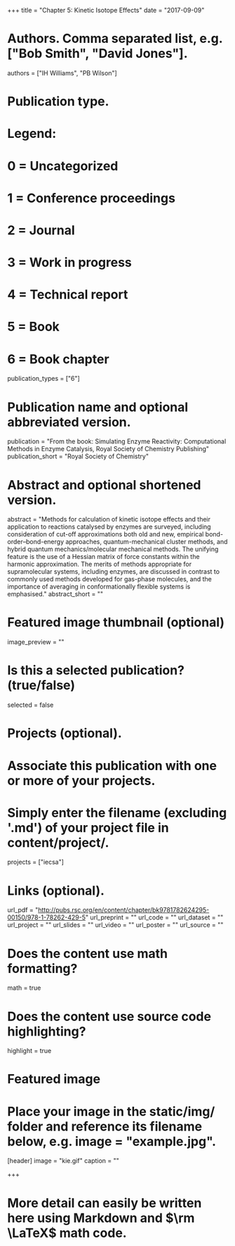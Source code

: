 +++
title = "Chapter 5: Kinetic Isotope Effects"
date = "2017-09-09"
# Authors. Comma separated list, e.g. ["Bob Smith", "David Jones"].

authors = ["IH Williams", "PB Wilson"]
# Publication type.
# Legend:
# 0 = Uncategorized
# 1 = Conference proceedings
# 2 = Journal
# 3 = Work in progress
# 4 = Technical report
# 5 = Book
# 6 = Book chapter

publication_types = ["6"]
# Publication name and optional abbreviated version.

publication = "From the book: Simulating Enzyme Reactivity: Computational Methods in Enzyme Catalysis, Royal Society of Chemistry Publishing"
publication_short = "Royal Society of Chemistry"
# Abstract and optional shortened version.

abstract = "Methods for calculation of kinetic isotope effects and their application to reactions catalysed by enzymes are surveyed, including consideration of cut-off approximations both old and new, empirical bond-order–bond-energy approaches, quantum-mechanical cluster methods, and hybrid quantum mechanics/molecular mechanical methods. The unifying feature is the use of a Hessian matrix of force constants within the harmonic approximation. The merits of methods appropriate for supramolecular systems, including enzymes, are discussed in contrast to commonly used methods developed for gas-phase molecules, and the importance of averaging in conformationally flexible systems is emphasised." 
abstract_short = ""
# Featured image thumbnail (optional)

image_preview = ""
# Is this a selected publication? (true/false)

selected = false
# Projects (optional).
# Associate this publication with one or more of your projects.
# Simply enter the filename (excluding '.md') of your project file in content/project/.

projects = ["iecsa"]
# Links (optional).

url_pdf = "http://pubs.rsc.org/en/content/chapter/bk9781782624295-00150/978-1-78262-429-5"
url_preprint = ""
url_code = ""
url_dataset = ""
url_project = ""
url_slides = ""
url_video = ""
url_poster = ""
url_source = ""
# Does the content use math formatting?

math = true
# Does the content use source code highlighting?

highlight = true
# Featured image
# Place your image in the static/img/ folder and reference its filename below, e.g. image = "example.jpg".
[header]
image = "kie.gif"
caption = ""


+++

# More detail can easily be written here using Markdown and $\rm \LaTeX$ math code.
